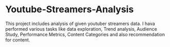 # Youtube-Streamers-Analysis
This project includes analysis of given youtuber streamers data. I hava performed various tasks like data exploration, Trend analysis, Audience Study, Performance Metrics, Content Categories and also recommendation for content.
